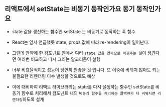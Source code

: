## 리액트에서 setState는 비동기 동작인가요 동기 동작인가요

- state 값을 갱신하는 함수인 setState 는 비동기로 동작하는 훅 함수
- React는 앞서 언급했듯 state, props 값에 따라 re-rendering이 일어난다.
- 그런데 만약에 한 컴포넌트 안에서 여러 `state 값을 연속으로 바꿔주는 일`이 생긴다면 여러번 비교하고 다시 그리는 알고리즘이 실행

- 너무 비효율적이고 성능이 당연히 안좋을 것 입니다. 또 이중에 바뀌지 않아도 되는 불필요한 리렌더링 다수 발생할 것으로도 예상

- 이에 대비하여 리액트 라이브러리는 state를 다시 설정하는 함수인 setState를 비동기 함수로 처리해서 컴포넌트 내의 `비동기 함수를 처리하는 콜백큐가 다 비워지면 리렌더링`하도록 설계
